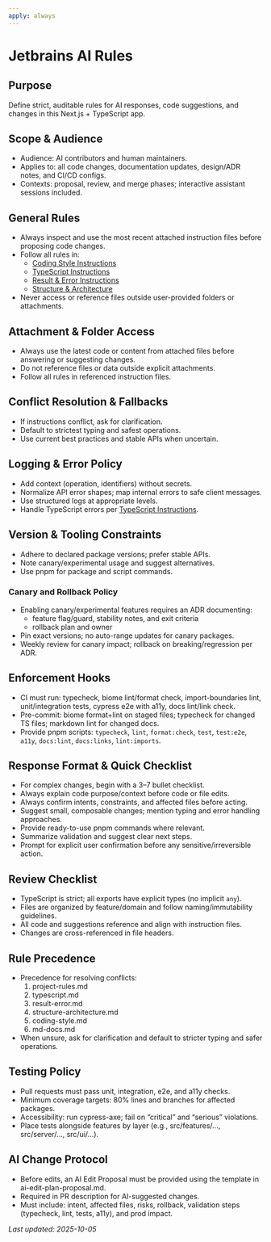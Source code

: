 ```yaml
---
apply: always
---
```


# Jetbrains AI Rules

## Purpose

Define strict, auditable rules for AI responses, code suggestions, and changes in this Next.js + TypeScript app.

## Scope & Audience

- Audience: AI contributors and human maintainers.
- Applies to: all code changes, documentation updates, design/ADR notes, and CI/CD configs.
- Contexts: proposal, review, and merge phases; interactive assistant sessions included.

## General Rules

- Always inspect and use the most recent attached instruction files before proposing code changes.
- Follow all rules in:
    - [Coding Style Instructions](./coding-style.md)
    - [TypeScript Instructions](./typescript.md)
    - [Result & Error Instructions](./result-error.md)
    - [Structure & Architecture](./structure-architecture.md)
- Never access or reference files outside user-provided folders or attachments.

## Attachment & Folder Access

- Always use the latest code or content from attached files before answering or suggesting changes.
- Do not reference files or data outside explicit attachments.
- Follow all rules in referenced instruction files.

## Conflict Resolution & Fallbacks

- If instructions conflict, ask for clarification.
- Default to strictest typing and safest operations.
- Use current best practices and stable APIs when uncertain.

## Logging & Error Policy

- Add context (operation, identifiers) without secrets.
- Normalize API error shapes; map internal errors to safe client messages.
- Use structured logs at appropriate levels.
- Handle TypeScript errors per [TypeScript Instructions](./typescript.md).

## Version & Tooling Constraints

- Adhere to declared package versions; prefer stable APIs.
- Note canary/experimental usage and suggest alternatives.
- Use pnpm for package and script commands.

### Canary and Rollback Policy

- Enabling canary/experimental features requires an ADR documenting:
    - feature flag/guard, stability notes, and exit criteria
    - rollback plan and owner
- Pin exact versions; no auto-range updates for canary packages.
- Weekly review for canary impact; rollback on breaking/regression per ADR.

## Enforcement Hooks

- CI must run: typecheck, biome lint/format check, import-boundaries lint, unit/integration tests, cypress e2e with
  a11y, docs lint/link check.
- Pre-commit: biome format+lint on staged files; typecheck for changed TS files; markdown lint for changed docs.
- Provide pnpm scripts: `typecheck`, `lint`, `format:check`, `test`, `test:e2e`, `a11y`, `docs:lint`, `docs:links`,
  `lint:imports`.

## Response Format & Quick Checklist

- For complex changes, begin with a 3–7 bullet checklist.
- Always explain code purpose/context before code or file edits.
- Always confirm intents, constraints, and affected files before acting.
- Suggest small, composable changes; mention typing and error handling approaches.
- Provide ready-to-use pnpm commands where relevant.
- Summarize validation and suggest clear next steps.
- Prompt for explicit user confirmation before any sensitive/irreversible action.

## Review Checklist

- TypeScript is strict; all exports have explicit types (no implicit `any`).
- Files are organized by feature/domain and follow naming/immutability guidelines.
- All code and suggestions reference and align with instruction files.
- Changes are cross-referenced in file headers.

## Rule Precedence

- Precedence for resolving conflicts:
    1) project-rules.md
    2) typescript.md
    3) result-error.md
    4) structure-architecture.md
    5) coding-style.md
    6) md-docs.md
- When unsure, ask for clarification and default to stricter typing and safer operations.

## Testing Policy

- Pull requests must pass unit, integration, e2e, and a11y checks.
- Minimum coverage targets: 80% lines and branches for affected packages.
- Accessibility: run cypress-axe; fail on “critical” and “serious” violations.
- Place tests alongside features by layer (e.g., src/features/..., src/server/..., src/ui/...).

## AI Change Protocol

- Before edits, an AI Edit Proposal must be provided using the template in ai-edit-plan-proposal.md.
- Required in PR description for AI-suggested changes.
- Must include: intent, affected files, risks, rollback, validation steps (typecheck, lint, tests, a11y), and prod
  impact.

_Last updated: 2025-10-05_
